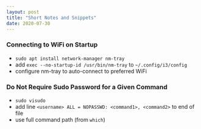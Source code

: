 ```yaml
---
layout: post
title: "Short Notes and Snippets"
date: 2020-07-30
---
```


### Connecting to WiFi on Startup

* `sudo apt install network-manager nm-tray`
* add `exec --no-startup-id /usr/bin/nm-tray` to `~/.config/i3/config`
* configure nm-tray to auto-connect to preferred WiFi

### Do Not Require Sudo Password for a Given Command
* `sudo visudo`
* add line `<username> ALL = NOPASSWD: <command1>, <command2>` to end of file
* use full command path (from `which`)
